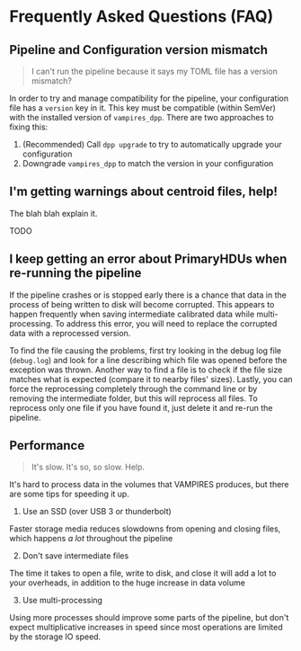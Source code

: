 
# Frequently Asked Questions (FAQ)

## Pipeline and Configuration version mismatch

> I can't run the pipeline because it says my TOML file has a version mismatch?

In order to try and manage compatibility for the pipeline, your configuration file has a `version` key in it. This key must be compatible (within SemVer) with the installed version of `vampires_dpp`. There are two approaches to fixing this:

1. (Recommended) Call `dpp upgrade` to try to automatically upgrade your configuration
2. Downgrade `vampires_dpp` to match the version in your configuration

## I'm getting warnings about centroid files, help!

The blah blah explain it.

TODO

## I keep getting an error about PrimaryHDUs when re-running the pipeline

If the pipeline crashes or is stopped early there is a chance that data in the process of being written to disk will become corrupted. This appears to happen frequently when saving intermediate calibrated data while multi-processing. To address this error, you will need to replace the corrupted data with a reprocessed version.

To find the file causing the problems, first try looking in the debug log file (`debug.log`) and look for a line describing which file was opened before the exception was thrown. Another way to find a file is to check if the file size matches what is expected (compare it to nearby files' sizes). Lastly, you can force the reprocessing completely through the command line or by removing the intermediate folder, but this will reprocess all files. To reprocess only one file if you have found it, just delete it and re-run the pipeline.


## Performance

> It's slow. It's so, so slow. Help.

It's hard to process data in the volumes that VAMPIRES produces, but there are some tips for speeding it up.
1. Use an SSD (over USB 3 or thunderbolt)

Faster storage media reduces slowdowns from opening and closing files, which happens *a lot* throughout the pipeline

2. Don't save intermediate files

The time it takes to open a file, write to disk, and close it will add a lot to your overheads, in addition to the huge increase in data volume

3. Use multi-processing

Using more processes should improve some parts of the pipeline, but don't expect multiplicative increases in speed since most operations are limited by the storage IO speed.